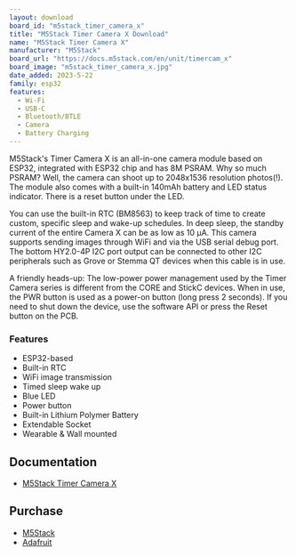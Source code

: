 ```yaml
---
layout: download
board_id: "m5stack_timer_camera_x"
title: "M5Stack Timer Camera X Download"
name: "M5Stack Timer Camera X"
manufacturer: "M5Stack"
board_url: "https://docs.m5stack.com/en/unit/timercam_x"
board_image: "m5stack_timer_camera_x.jpg"
date_added: 2023-5-22
family: esp32
features:
  - Wi-Fi
  - USB-C
  - Bluetooth/BTLE
  - Camera
  - Battery Charging
---
```


M5Stack's Timer Camera X is an all-in-one camera module based on ESP32, integrated with ESP32 chip and has 8M PSRAM. Why so much PSRAM? Well, the camera can shoot up to 2048x1536 resolution photos(!). The module also comes with a built-in 140mAh battery and LED status indicator. There is a reset button under the LED.

You can use the built-in RTC (BM8563) to keep track of time to create custom, specific sleep and wake-up schedules. In deep sleep, the standby current of the entire Camera X can be as low as 10 μA. This camera supports sending images through WiFi and via the USB serial debug port. The bottom HY2.0-4P I2C port output can be connected to other I2C peripherals such as Grove or Stemma QT devices when this cable is in use.

A friendly heads-up: The low-power power management used by the Timer Camera series is different from the CORE and StickC devices. When in use, the PWR button is used as a power-on button (long press 2 seconds). If you need to shut down the device, use the software API or press the Reset button on the PCB.

### Features
- ESP32-based
- Built-in RTC
- WiFi image transmission
- Timed sleep wake up
- Blue LED
- Power button
- Built-in Lithium Polymer Battery
- Extendable Socket
- Wearable & Wall mounted

## Documentation

* [M5Stack Timer Camera X](https://docs.m5stack.com/en/unit/timercam_x)

## Purchase

* [M5Stack](https://shop.m5stack.com/collections/m5-cameras/products/esp32-psram-timer-camera-x-ov3660)
* [Adafruit](https://www.adafruit.com/product/4959)
